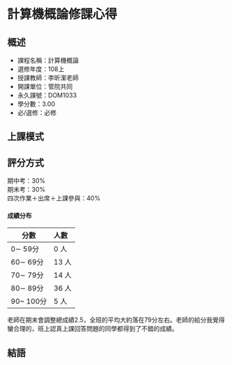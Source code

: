 # 計算機概論修課心得

## 概述
- 課程名稱：計算機概論
- 選修年度：108上
- 授課教師：李昕潔老師
- 開課單位：管院共同  
- 永久課號：DOM1033
- 學分數：3.00
- 必/選修：必修

## 上課模式

## 評分方式
期中考：30%<br/>
期末考：30%<br/>
四次作業＋出席＋上課參與：40%

#### 成績分布
   分數 | 人數
--------|:-----
0∼ 59分| 0 人
60∼ 69分| 13 人
70∼ 79分| 14 人
80∼ 89分| 36 人
90~ 100分| 5 人

老師在期末會調整總成績2.5，全班的平均大約落在79分左右。老師的給分我覺得蠻合理的，班上認真上課回答問題的同學都得到了不錯的成績。

## 結語


